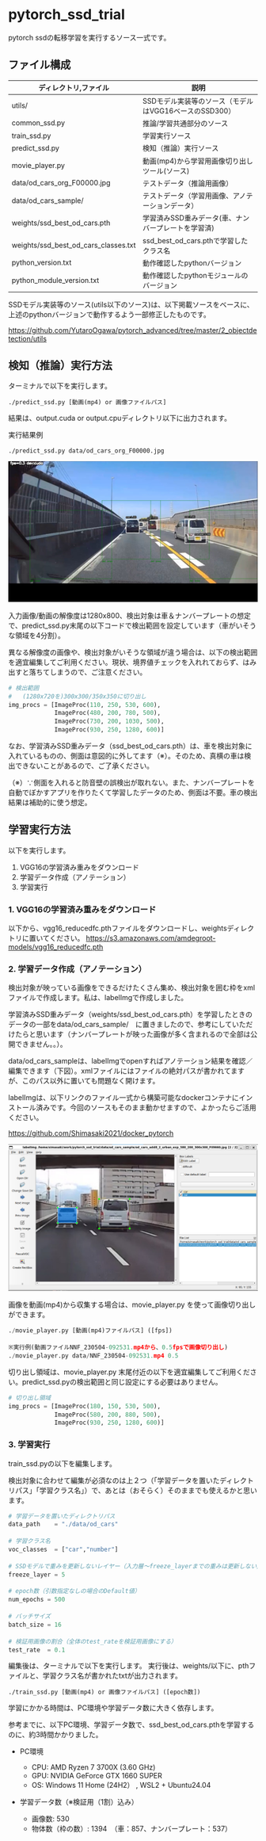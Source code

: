 # pytorch_ssd_trial
pytorch ssdの転移学習を実行するソース一式です。

## ファイル構成

| ディレクトリ,ファイル | 説明 |
|---|---|
| utils/ | SSDモデル実装等のソース（モデルはVGG16ベースのSSD300）  |
| common_ssd.py | 推論/学習共通部分のソース |
| train_ssd.py | 学習実行ソース |
| predict_ssd.py | 検知（推論）実行ソース |
| movie_player.py | 動画(mp4)から学習用画像切り出しツール(ソース) |
| data/od_cars_org_F00000.jpg | テストデータ（推論用画像） |
| data/od_cars_sample/ | テストデータ（学習用画像、アノテーションデータ） |
| weights/ssd_best_od_cars.pth | 学習済みSSD重みデータ(車、ナンバープレートを学習済) |
| weights/ssd_best_od_cars_classes.txt | ssd_best_od_cars.pthで学習したクラス名 |
| python_version.txt | 動作確認したpythonバージョン |
| python_module_version.txt | 動作確認したpythonモジュールのバージョン |

SSDモデル実装等のソース(utils以下のソース)は、以下掲載ソースをベースに、上述のpythonバージョンで動作するよう一部修正したものです。

https://github.com/YutaroOgawa/pytorch_advanced/tree/master/2_objectdetection/utils

## 検知（推論）実行方法

ターミナルで以下を実行します。
```
./predict_ssd.py [動画(mp4) or 画像ファイルパス]
```

結果は、output.cuda or output.cpuディレクトリ以下に出力されます。

実行結果例
```
./predict_ssd.py data/od_cars_org_F00000.jpg
```
![実行結果例](./fig/od_cars_org_F00000_result.jpg)

入力画像/動画の解像度は1280x800、検出対象は車＆ナンバープレートの想定で、predict_ssd.py末尾の以下コードで検出範囲を設定しています（車がいそうな領域を4分割）。

異なる解像度の画像や、検出対象がいそうな領域が違う場合は、以下の検出範囲を適宜編集してご利用ください。現状、境界値チェックを入れれておらず、はみ出すと落ちてしまうので、ご注意ください。

```predict_ssd.py
# 検出範囲
#   (1280x720を)300x300/350x350に切り出し
img_procs = [ImageProc(110, 250, 530, 600), 
             ImageProc(480, 200, 780, 500), 
             ImageProc(730, 200, 1030, 500), 
             ImageProc(930, 250, 1280, 600)] 
```

なお、学習済みSSD重みデータ（ssd_best_od_cars.pth）は、車を検出対象に入れているものの、側面は意図的に外してます（※）。そのため、真横の車は検出できないことがあるので、ご了承ください。

（※）∵側面を入れると防音壁の誤検出が取れない。また、ナンバープレートを自動でぼかすアプリを作りたくて学習したデータのため、側面は不要。車の検出結果は補助的に使う想定。

## 学習実行方法

以下を実行します。

1. VGG16の学習済み重みをダウンロード
1. 学習データ作成（アノテーション）
1. 学習実行

### 1. VGG16の学習済み重みをダウンロード

以下から、vgg16_reducedfc.pthファイルをダウンロードし、weightsディレクトリに置いてください。
https://s3.amazonaws.com/amdegroot-models/vgg16_reducedfc.pth

### 2. 学習データ作成（アノテーション）

検出対象が映っている画像をできるだけたくさん集め、検出対象を囲む枠をxmlファイルで作成します。私は、labelImgで作成しました。

学習済みSSD重みデータ（weights/ssd_best_od_cars.pth）を学習したときのデータの一部をdata/od_cars_sample/　に置きましたので、参考にしていただけたらと思います（ナンバープレートが映った画像が多く含まれるので全部は公開できません。。）。

data/od_cars_sampleは、labelImgでopenすればアノテーション結果を確認／編集できます（下図）。xmlファイルにはファイルの絶対パスが書かれてますが、このパス以外に置いても問題なく開けます。

labelImgは、以下リンクのファイル一式から構築可能なdockerコンテナにインストール済みです。今回のソースもそのまま動かせますので、よかったらご活用ください。

https://github.com/Shimasaki2021/docker_pytorch

![labelImg例](./fig/labelImg_open_od_cars_sample.png)

画像を動画(mp4)から収集する場合は、movie_player.py を使って画像切り出しができます。

```movie_player.py
./movie_player.py [動画(mp4)ファイルパス] ([fps])

※実行例(動画ファイルNNF_230504-092531.mp4から、0.5fpsで画像切り出し)
./movie_player.py data/NNF_230504-092531.mp4 0.5
```

切り出し領域は、movie_player.py 末尾付近の以下を適宜編集してご利用ください。predict_ssd.pyの検出範囲と同じ設定にする必要はありません。

```movie_player.py
# 切り出し領域
img_procs = [ImageProc(180, 150, 530, 500), 
             ImageProc(580, 200, 880, 500), 
             ImageProc(930, 250, 1280, 600)]
```

### 3. 学習実行

train_ssd.pyの以下を編集します。

検出対象に合わせて編集が必須なのは上２つ（「学習データを置いたディレクトリパス」「学習クラス名」）で、あとは（おそらく）そのままでも使えるかと思います。

```train_ssd.py
# 学習データを置いたディレクトリパス
data_path    = "./data/od_cars"

# 学習クラス名
voc_classes  = ["car","number"]

# SSDモデルで重みを更新しないレイヤー（入力層～freeze_layerまでの重みは更新しない）
freeze_layer = 5

# epoch数（引数指定なしの場合のDefault値）
num_epochs = 500

# バッチサイズ
batch_size = 16

# 検証用画像の割合（全体のtest_rateを検証用画像にする）
test_rate  = 0.1
```

編集後は、ターミナルで以下を実行します。
実行後は、weights/以下に、pthファイルと、学習クラス名が書かれたtxtが出力されます。

```
./train_ssd.py [動画(mp4) or 画像ファイルパス] ([epoch数])
```

学習にかかる時間は、PC環境や学習データ数に大きく依存します。

参考までに、以下PC環境、学習データ数で、ssd_best_od_cars.pthを学習するのに、約3時間かかりました。

- PC環境
  - CPU: AMD Ryzen 7 3700X (3.60 GHz)
  - GPU: NVIDIA GeForce GTX 1660 SUPER
  - OS: Windows 11 Home (24H2） , WSL2 + Ubuntu24.04

- 学習データ数（※検証用（1割）込み）
  - 画像数: 530
  - 物体数（枠の数）: 1394　（車：857、ナンバープレート：537）

